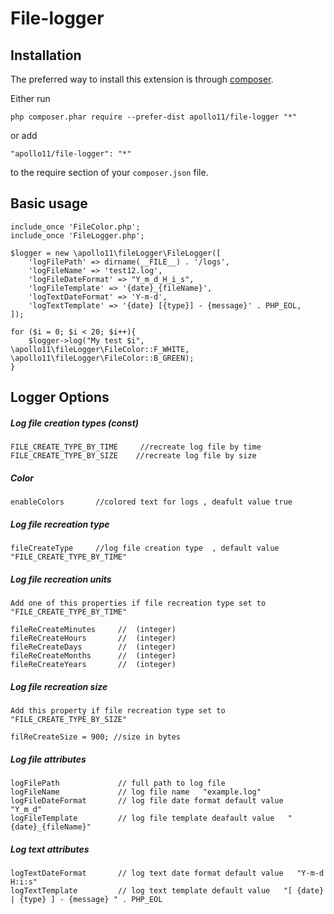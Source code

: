 # File-logger

Installation
------------

The preferred way to install this extension is through [composer](http://getcomposer.org/download/).

Either run

```
php composer.phar require --prefer-dist apollo11/file-logger "*"
```

or add

```
"apollo11/file-logger": "*"
```

to the require section of your `composer.json` file.

## Basic usage ##

```
include_once 'FileColor.php';
include_once 'FileLogger.php';

$logger = new \apollo11\fileLogger\FileLogger([
    'logFilePath' => dirname(__FILE__) . '/logs',
    'logFileName' => 'test12.log',
    'logFileDateFormat' => "Y_m_d_H_i_s",
    'logFileTemplate' => '{date}_{fileName}',
    'logTextDateFormat' => 'Y-m-d',
    'logTextTemplate' => '{date} [{type}] - {message}' . PHP_EOL,
]);

for ($i = 0; $i < 20; $i++){
    $logger->log("My test $i", \apollo11\fileLogger\FileColor::F_WHITE, \apollo11\fileLogger\FileColor::B_GREEN);
}

```
## Logger Options ##

<h5>Log file creation types (const)</h5>

```
FILE_CREATE_TYPE_BY_TIME     //recreate log file by time
FILE_CREATE_TYPE_BY_SIZE    //recreate log file by size
```
<h5>Color</h5> 

```
enableColors       //colored text for logs , deafult value true
```
<h5>Log file recreation type</h5>

```
fileCreateType     //log file creation type  , default value   "FILE_CREATE_TYPE_BY_TIME"
```

<h5>Log file recreation units</h5>

```
Add one of this properties if file recreation type set to   "FILE_CREATE_TYPE_BY_TIME"

fileReCreateMinutes     //  (integer)
fileReCreateHours       //  (integer)
fileReCreateDays        //  (integer)
fileReCreateMonths      //  (integer)
fileReCreateYears       //  (integer)
```
<h5>Log file recreation size</h5>

```
Add this property if file recreation type set to   "FILE_CREATE_TYPE_BY_SIZE"
    
filReCreateSize = 900; //size in bytes
```   
<h5>Log file attributes</h5>

```
logFilePath             // full path to log file
logFileName             // log file name   "example.log"
logFileDateFormat       // log file date format default value   "Y_m_d"
logFileTemplate         // log file template deafault value   "{date}_{fileName}"
``` 
<h5>Log text attributes</h5>  
 
```
logTextDateFormat       // log text date format default value   "Y-m-d H:i:s"
logTextTemplate         // log text template default value   "[ {date} | {type} ] - {message} " . PHP_EOL
```
